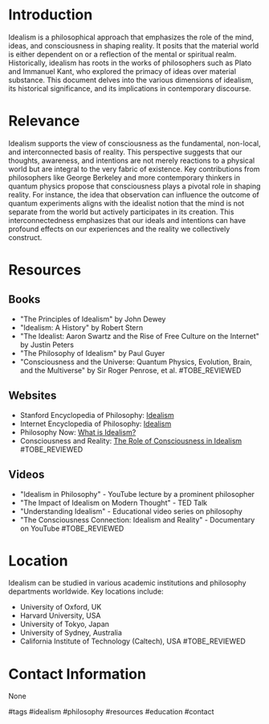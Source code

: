 # Introduction
Idealism is a philosophical approach that emphasizes the role of the mind, ideas, and consciousness in shaping reality. It posits that the material world is either dependent on or a reflection of the mental or spiritual realm. Historically, idealism has roots in the works of philosophers such as Plato and Immanuel Kant, who explored the primacy of ideas over material substance. This document delves into the various dimensions of idealism, its historical significance, and its implications in contemporary discourse.

# Relevance
Idealism supports the view of consciousness as the fundamental, non-local, and interconnected basis of reality. This perspective suggests that our thoughts, awareness, and intentions are not merely reactions to a physical world but are integral to the very fabric of existence. Key contributions from philosophers like George Berkeley and more contemporary thinkers in quantum physics propose that consciousness plays a pivotal role in shaping reality. For instance, the idea that observation can influence the outcome of quantum experiments aligns with the idealist notion that the mind is not separate from the world but actively participates in its creation. This interconnectedness emphasizes that our ideals and intentions can have profound effects on our experiences and the reality we collectively construct.

# Resources
## Books
- "The Principles of Idealism" by John Dewey
- "Idealism: A History" by Robert Stern
- "The Idealist: Aaron Swartz and the Rise of Free Culture on the Internet" by Justin Peters
- "The Philosophy of Idealism" by Paul Guyer
- "Consciousness and the Universe: Quantum Physics, Evolution, Brain, and the Multiverse" by Sir Roger Penrose, et al. #TOBE_REVIEWED

## Websites
- Stanford Encyclopedia of Philosophy: [Idealism](https://plato.stanford.edu/entries/idealism/)
- Internet Encyclopedia of Philosophy: [Idealism](https://iep.utm.edu/idealism/)
- Philosophy Now: [What is Idealism?](https://philosophynow.org/issues/106/What_is_Idealism?)
- Consciousness and Reality: [The Role of Consciousness in Idealism](https://www.consciousnessandreality.com) #TOBE_REVIEWED

## Videos
- "Idealism in Philosophy" - YouTube lecture by a prominent philosopher
- "The Impact of Idealism on Modern Thought" - TED Talk
- "Understanding Idealism" - Educational video series on philosophy
- "The Consciousness Connection: Idealism and Reality" - Documentary on YouTube #TOBE_REVIEWED

# Location
Idealism can be studied in various academic institutions and philosophy departments worldwide. Key locations include:
- University of Oxford, UK
- Harvard University, USA
- University of Tokyo, Japan
- University of Sydney, Australia
- California Institute of Technology (Caltech), USA #TOBE_REVIEWED

# Contact Information
None 

#tags 
#idealism #philosophy #resources #education #contact
